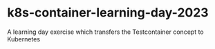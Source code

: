 # k8s-container-learning-day-2023
A learning day exercise which transfers the Testcontainer concept to Kubernetes 

